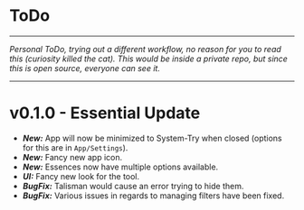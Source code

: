 # ToDo

---

*Personal ToDo, trying out a different workflow, no reason for you to read this (curiosity killed the cat). This would be inside a private repo, but since this is open source, everyone can see it.*

---

# v0.1.0 - Essential Update
* ***New:*** App will now be minimized to System-Try when closed (options for this are in `App/Settings`).
* ***New:*** Fancy new app icon.
* ***New:*** Essences now have multiple options available.
* ***UI:*** Fancy new look for the tool.
* ***BugFix:*** Talisman would cause an error trying to hide them.
* ***BugFix:*** Various issues in regards to managing filters have been fixed.
